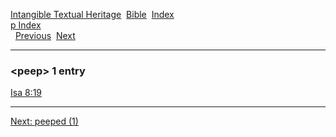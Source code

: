 [Intangible Textual Heritage](../../index)  [Bible](../index) 
[Index](index)   
[p Index](_p_)  
  [Previous](c08348)  [Next](c08350) 

------------------------------------------------------------------------

### &lt;peep&gt; 1 entry

[Isa 8:19](../kjv/isa008.htm#019)  

------------------------------------------------------------------------

[Next: peeped (1)](c08350)
